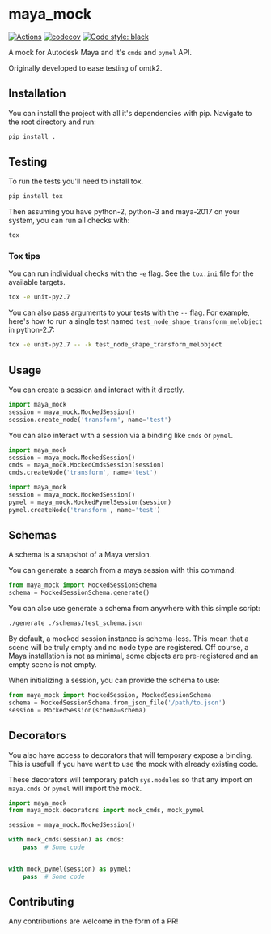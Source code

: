 # maya_mock

[![Actions](https://github.com/renaudll/maya-mock/workflows/tests/badge.svg)](https://github.com/renaudll/maya-mock/actions)
[![codecov](https://codecov.io/gh/renaudll/maya-mock/branch/master/graph/badge.svg)](https://codecov.io/gh/renaudll/maya-mock)
[![Code style: black](https://img.shields.io/badge/code%20style-black-000000.svg)](https://github.com/psf/black)

A mock for Autodesk Maya and it's `cmds` and `pymel` API. 

Originally developed to ease testing of omtk2. 

## Installation

You can install the project with all it's dependencies with pip.
Navigate to the root directory and run:

```bash
pip install .
```

## Testing

To run the tests you'll need to install tox.

```bash
pip install tox
```

Then assuming you have python-2, python-3 and maya-2017 on your system, you can run all checks with:

```bash
tox
```

### Tox tips

You can run individual checks with the `-e` flag.
See the `tox.ini` file for the available targets.

```bash
tox -e unit-py2.7
```

You can also pass arguments to your tests with the `--` flag.
For example, here's how to run a single test named `test_node_shape_transform_melobject` in python-2.7:

```bash
tox -e unit-py2.7 -- -k test_node_shape_transform_melobject
```

## Usage

You can create a session and interact with it directly.

```python
import maya_mock
session = maya_mock.MockedSession()
session.create_node('transform', name='test')
```

You can also interact with a session via a binding like `cmds` or `pymel`.

```python
import maya_mock
session = maya_mock.MockedSession()
cmds = maya_mock.MockedCmdsSession(session)
cmds.createNode('transform', name='test')
```

```python
import maya_mock
session = maya_mock.MockedSession()
pymel = maya_mock.MockedPymelSession(session)
pymel.createNode('transform', name='test')
```

## Schemas

A schema is a snapshot of a Maya version.

You can generate a search from a maya session with this command:

```python
from maya_mock import MockedSessionSchema
schema = MockedSessionSchema.generate()
```

You can also use generate a schema from anywhere with this simple script:

```bash
./generate ./schemas/test_schema.json
```

By default, a mocked session instance is schema-less.
This mean that a scene will be truly empty and no node type are registered.
Off course, a Maya installation is not as minimal, some objects are pre-registered and an empty scene is not empty.

When initializing a session, you can provide the schema to use:

```python
from maya_mock import MockedSession, MockedSessionSchema
schema = MockedSessionSchema.from_json_file('/path/to.json')
session = MockedSession(schema=schema)
```

## Decorators

You also have access to decorators that will temporary expose a binding.
This is usefull if you have want to use the mock with already existing code.

These decorators will temporary patch `sys.modules` so that any import on  `maya.cmds` or `pymel` will import the mock.

```python
import maya_mock
from maya_mock.decorators import mock_cmds, mock_pymel

session = maya_mock.MockedSession()

with mock_cmds(session) as cmds:
    pass  # Some code


with mock_pymel(session) as pymel:
    pass  # Some code
```

## Contributing

Any contributions are welcome in the form of a PR! 
